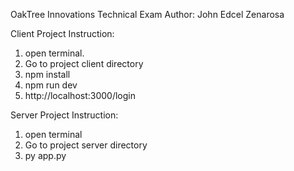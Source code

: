 OakTree Innovations Technical Exam
Author: John Edcel Zenarosa



Client Project Instruction:
1. open terminal.
2. Go to project client directory
3. npm install
4. npm run dev
5. http://localhost:3000/login


Server Project Instruction:
1. open terminal 
2. Go to project server directory
3. py app.py



